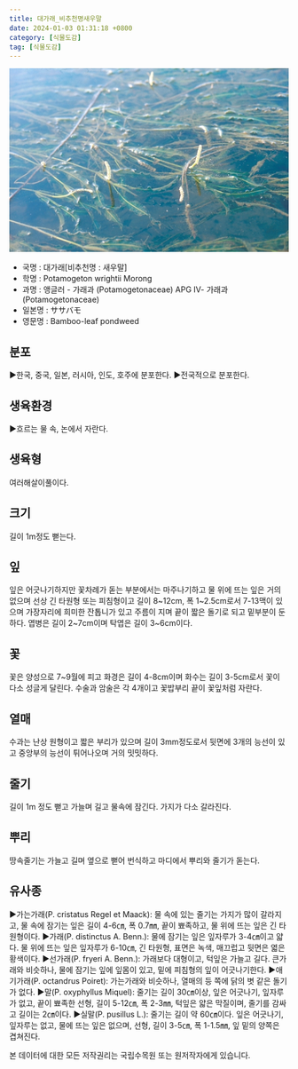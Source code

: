 ```yaml
---
title: 대가래_비추천명새우말
date: 2024-01-03 01:31:18 +0800
category: [식물도감]
tag: [식물도감]
---
```




![대가래[비추천명 : 새우말]](/assets/img/fileUpload/plants/basic/Potamogetonaceae/Potamogeton/12201/12201_1_th2.jpg)
- 국명 : 대가래[비추천명 : 새우말]
- 학명 : Potamogeton wrightii Morong
- 과명 : 앵글러 - 가래과 (Potamogetonaceae) APG Ⅳ- 가래과 (Potamogetonaceae)
- 일본명 : ササバモ
- 영문명 : Bamboo-leaf pondweed


## 분포
▶한국, 중국, 일본, 러시아, 인도, 호주에 분포한다.
▶전국적으로 분포한다.
## 생육환경
▶흐르는 물 속, 논에서 자란다.
## 생육형
여러해살이풀이다.
## 크기
길이 1m정도 뻗는다.
## 잎
잎은 어긋나기하지만 꽃차례가 돋는 부분에서는 마주나기하고 물 위에 뜨는 잎은 거의 없으며 선상 긴 타원형 또는 피침형이고 길이 8~12cm, 폭 1~2.5cm로서 7-13맥이 있으며 가장자리에 희미한 잔톱니가 있고 주름이 지며 끝이 짧은 돌기로 되고 밑부분이 둔하다. 엽병은 길이 2~7cm이며 탁엽은 길이 3~6cm이다.
## 꽃
꽃은 양성으로 7~9월에 피고 화경은 길이 4-8cm이며 화수는 길이 3-5cm로서 꽃이 다소 성글게 달린다. 수술과 암술은 각 4개이고 꽃밥부리 끝이 꽃잎처럼 자란다.
## 열매
수과는 난상 원형이고 짧은 부리가 있으며 길이 3mm정도로서 뒷면에 3개의 능선이 있고 중앙부의 능선이 튀어나오며 거의 밋밋하다.
## 줄기
길이 1m 정도 뻗고 가늘며 길고 물속에 잠긴다. 가지가 다소 갈라진다.
## 뿌리
땅속줄기는 가늘고 길며 옆으로 뻗어 번식하고 마디에서 뿌리와 줄기가 돋는다.
## 유사종
▶가는가래(P. cristatus Regel et Maack): 물 속에 있는 줄기는 가지가 많이 갈라지고, 물 속에 잠기는 잎은 길이 4-6㎝, 폭 0.7㎜, 끝이 뾰족하고, 물 위에 뜨는 잎은 긴 타원형이다.
▶가래(P. distinctus A. Benn.): 물에 잠기는 잎은 잎자루가 3-4㎝이고 얇다. 물 위에 뜨는 잎은 잎자루가 6-10㎝, 긴 타원형, 표면은 녹색, 매끄럽고 뒷면은 엷은 황색이다. 
▶선가래(P. fryeri A. Benn.): 가래보다 대형이고, 턱잎은 가늘고 길다. 큰가래와 비슷하나, 물에 잠기는 잎에 잎몸이 있고, 밑에 피침형의 잎이 어긋나기한다.
▶애기가래(P. octandrus Poiret): 가는가래와 비슷하나, 열매의 등 쪽에 닭의 볏 같은 돌기가 없다. 
▶말(P. oxyphyllus Miquel): 줄기는 길이 30㎝이상, 잎은 어긋나기, 잎자루가 없고, 끝이 뾰족한 선형, 길이 5-12㎝, 폭 2-3㎜, 턱잎은 얇은 막질이며, 줄기를 감싸고 길이는 2㎝이다. 
▶실말(P. pusillus L.): 줄기는 길이 약 60㎝이다. 잎은 어긋나기, 잎자루는 없고, 물에 뜨는 잎은 없으며, 선형, 길이 3-5㎝, 폭 1-1.5㎜, 잎 밑의 양쪽은 겹쳐진다.






본 데이터에 대한 모든 저작권리는 국립수목원 또는 원저작자에게 있습니다.
